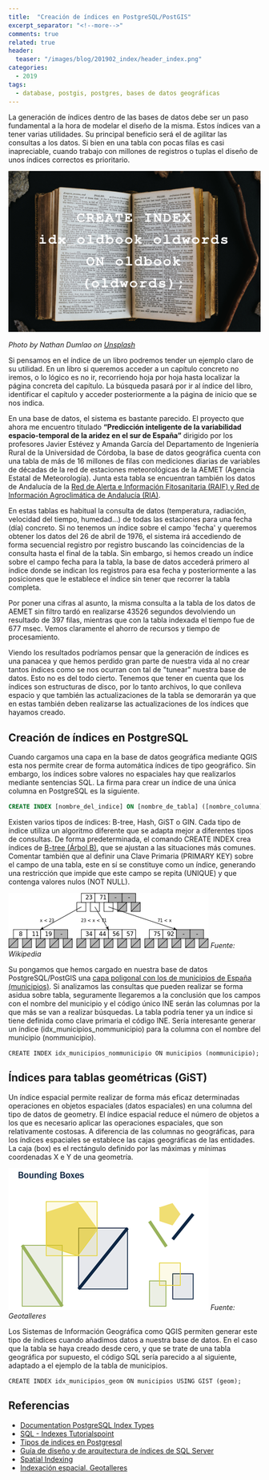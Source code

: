 ```yaml
---
title:  "Creación de índices en PostgreSQL/PostGIS"
excerpt_separator: "<!--more-->"
comments: true
related: true
header:
  teaser: "/images/blog/201902_index/header_index.png" 
categories: 
  - 2019
tags:
  - database, postgis, postgres, bases de datos geográficas
---
```


La generación de índices dentro de las bases de datos debe ser un paso fundamental a la hora de modelar el diseño de la misma. Estos índices van a tener varias utilidades. Su principal beneficio será el de agilitar las consultas a los datos. Si bien en una tabla con pocas filas es casi inapreciable, cuando trabajo con millones de registros o tuplas el diseño de unos índices correctos es prioritario.
<!--more-->
![Index](/images/blog/201902_index/header_index.png)

*Photo by Nathan Dumlao on [Unsplash](https://unsplash.com/photos/aa0eHA73iLo)*

Si pensamos en el índice de un libro podremos tender un ejemplo claro de su utilidad. En un libro si queremos acceder a un capítulo concreto no iremos, o lo lógico es no ir, recorriendo hoja por hoja hasta localizar la página concreta del capítulo. La búsqueda pasará por ir al índice del libro, identificar el capítulo y acceder posteriormente a la página de inicio que se nos indica.

En una base de datos, el sistema es bastante parecido. El proyecto que ahora me encuentro titulado **“Predicción inteligente de la variabilidad espacio-temporal de la aridez en el sur de España”** dirigido por los profesores Javier Estévez y Amanda García del Departamento de Ingeniería Rural de la Universidad de Córdoba, la base de datos geográfica cuenta con una tabla de más de 16 millones de filas con mediciones diarias de variables  de décadas de la red de estaciones meteorológicas de la AEMET (Agencia Estatal de Meteorología). Junta esta tabla se encuentran también los datos de Andalucía de la [Red de Alerta e Información Fitosanitaria (RAIF) y  Red de Información Agroclimática de Andalucía (RIA)](http://www.juntadeandalucia.es/medioambiente/site/portalweb/menuitem.7e1cf46ddf59bb227a9ebe205510e1ca/?vgnextoid=d3604d0e54345310VgnVCM1000001325e50aRCRD&vgnextchannel=786d96f06f245310VgnVCM1000001325e50aRCRD).


En estas tablas es habitual la consulta de datos (temperatura, radiación, velocidad del tiempo, humedad…) de todas las estaciones para una fecha (día) concreto. Si no tenemos un índice sobre el campo 'fecha' y queremos obtener los datos del 26 de abril de 1976, el sistema irá accediendo de forma secuencial registro por registro buscando las coincidencias de la consulta hasta el final de la tabla. Sin embargo, si hemos creado un índice sobre el campo fecha para la tabla, la base de datos accederá primero al índice donde se indican los registros para esa fecha y posteriormente a las posiciones que le establece el índice sin tener que recorrer la tabla completa.

Por poner una cifras al asunto, la misma consulta a la tabla de los datos de AEMET sin filtro tardó en realizarse 43526 segundos devolviendo un resultado de 397 filas, mientras que con la tabla indexada el tiempo fue de 677 msec. Vemos claramente el ahorro de recursos y tiempo de procesamiento.

Viendo los resultados podríamos pensar que la generación de índices es una panacea y que hemos perdido gran parte de nuestra vida al no crear tantos índices como se nos ocurran con tal de "tunear" nuestra base de datos. Esto no es del todo cierto. Tenemos que tener en cuenta que los índices son  estructuras de disco, por lo tanto archivos, lo que conlleva espacio y que también las actualizaciones de la tabla se demorarán ya que  en estas también deben realizarse las actualizaciones de los índices que hayamos creado.

## Creación de índices en PostgreSQL

Cuando cargamos una capa en la base de datos geográfica mediante QGIS esta nos permite crear de forma automática índices de tipo geográfico. Sin embargo, los índices sobre valores no espaciales hay que realizarlos mediante sentencias SQL. La firma para crear un índice de una única columna en PostgreSQL es la siguiente.

```SQL
CREATE INDEX [nombre_del_indice] ON [nombre_de_tabla] ([nombre_columna]);
```

Existen varios tipos de índices: B-tree, Hash, GiST o GIN. Cada tipo de índice utiliza un algoritmo diferente que se adapta mejor a diferentes tipos de consultas. De forma predeterminada, el comando CREATE INDEX crea índices de [B-tree (Árbol B)](https://es.wikipedia.org/wiki/%C3%81rbol-B), que se ajustan a las situaciones más comunes. Comentar también que al definir una Clave Primaria (PRIMARY KEY) sobre el campo de una tabla, este en sí se constituye como un índice, generando una restricción  que impide que este campo se repita (UNIQUE) y que contenga valores nulos (NOT NULL).

![B-tree](/images/blog/201902_index/B-tree_example.png)
*Fuente: Wikipedia*

Su pongamos que hemos cargado en nuestra base de datos PostgreSQL/PostGIS una [capa poligonal con los de municipios de España (municipios)](http://centrodedescargas.cnig.es/CentroDescargas/catalogo.do?Serie=CAANE). Si analizamos las consultas que pueden realizar se forma asidua sobre tabla, seguramente llegaremos a la conclusión que los campos con el nombre del municipio y el código único INE serán las columnas por la que más se van a realizar búsquedas. La tabla podría tener ya un índice si tiene definida como clave primaria el código INE. Sería interesante generar un índice (idx_municipios_nommunicipio) para la columna con el nombre del municipio (nommunicipio).

```
CREATE INDEX idx_municipios_nommunicipio ON municipios (nommunicipio);
```

## Índices para tablas geométricas (GiST)

Un índice espacial permite realizar de forma más eficaz determinadas operaciones en objetos espaciales (datos espaciales) en una columna del tipo de datos de geometry. El índice espacial reduce el número de objetos a los que es necesario aplicar las operaciones espaciales, que son relativamente costosas. A diferencia de las columnas no geográficas, para los índices espaciales se establece las cajas geográficas de las entidades. La caja (box) es el rectángulo definido por las máximas y mínimas coordenadas X e Y de una geometría.

![Bounding box](/images/blog/201902_index/boundingbox.png)
*Fuente: Geotalleres*

Los Sistemas de Información Geográfica como QGIS permiten generar este tipo de índices cuando añadimos datos a nuestra base de datos. En el caso que la tabla se haya creado desde cero, y que se trate de una tabla geográfica por supuesto, el código SQL sería parecido a al siguiente, adaptado a el ejemplo de la tabla de municipios.

```
CREATE INDEX idx_municipios_geom ON municipios USING GIST (geom);
```

## Referencias

- [Documentation PostgreSQL Index Types](https://www.postgresql.org/docs/9.4/indexes-types.html)
- [SQL - Indexes Tutorialspoint](https://www.tutorialspoint.com/sql/sql-indexes.htm)
- [Tipos de indices en Postgresql](http://www.diegocalvo.es/tipos-de-indices-en-postgresql/)
- [Guía de diseño y de arquitectura de índices de SQL Server](https://docs.microsoft.com/es-es/sql/relational-databases/sql-server-index-design-guide?view=sql-server-2017)
- [Spatial Indexing](http://postgis.net/workshops/postgis-intro/indexing.html)
- [Indexación espacial. Geotalleres](https://geotalleres.readthedocs.io/es/latest/postgis-indexacion-espacial/indexacion_espacial.html)
